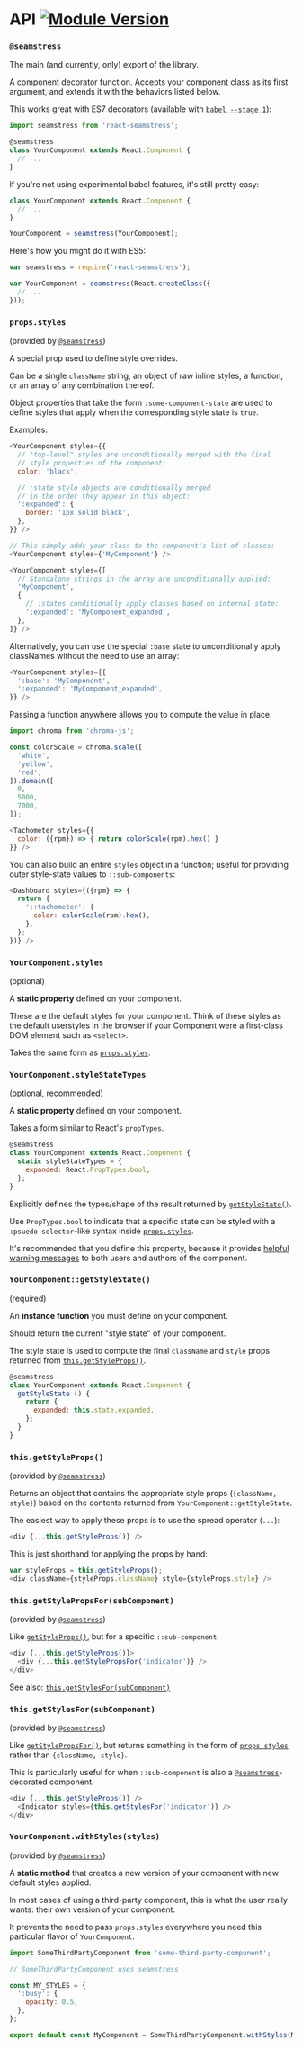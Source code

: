 # API [![Module Version](http://img.shields.io/npm/v/react-seamstress.svg)](https://www.npmjs.org/package/react-seamstress)

### `@seamstress`

The main (and currently, only) export of the library.

A component decorator function. Accepts your component class as its first argument, and extends it
with the behaviors listed below.

This works great with ES7 decorators (available with [`babel --stage 1`](https://babeljs.io/docs/usage/experimental/)):

```js
import seamstress from 'react-seamstress';

@seamstress
class YourComponent extends React.Component {
  // ...
}
```

If you're not using experimental babel features, it's still pretty easy:

```js
class YourComponent extends React.Component {
  // ...
}

YourComponent = seamstress(YourComponent);
```

Here's how you might do it with ES5:

```js
var seamstress = require('react-seamstress');

var YourComponent = seamstress(React.createClass({
  // ...
}));
```

### `props.styles`

(provided by [`@seamstress`](#seamstress))

A special prop used to define style overrides.

Can be a single `className` string, an object of raw inline styles, a function, or an array of any
combination thereof.

Object properties that take the form `:some-component-state` are used to define
styles that apply when the corresponding style state is `true`.

Examples:

```js
<YourComponent styles={{
  // "top-level" styles are unconditionally merged with the final
  // style properties of the component:
  color: 'black',

  // :state style objects are conditionally merged
  // in the order they appear in this object:
  ':expanded': {
    border: '1px solid black',
  },
}} />
```

```js
// This simply adds your class to the component's list of classes:
<YourComponent styles={'MyComponent'} />
```

```js
<YourComponent styles={[
  // Standalone strings in the array are unconditionally applied:
  'MyComponent',
  {
    // :states conditionally apply classes based on internal state:
    ':expanded': 'MyComponent_expanded',
  },
]} />
```

Alternatively, you can use the special `:base` state to unconditionally apply
classNames without the need to use an array:

```js
<YourComponent styles={{
  ':base': 'MyComponent',
  ':expanded': 'MyComponent_expanded',
}} />
```

Passing a function anywhere allows you to compute the value
in place.

```js
import chroma from 'chroma-js';

const colorScale = chroma.scale([
  'white',
  'yellow',
  'red',
]).domain([
  0,
  5000,
  7000,
]);

<Tachometer styles={{
  color: ({rpm}) => { return colorScale(rpm).hex() }
}} />
```

You can also build an entire `styles` object in a function; useful
for providing outer style-state values to `::sub-components`:

```js
<Dashboard styles={({rpm} => {
  return {
    '::tachometer': {
      color: colorScale(rpm).hex(),
    },
  };
})} />
```

### `YourComponent.styles`

(optional)

A **static property** defined on your component.

These are the default styles for your component. Think of these styles
as the default userstyles in the browser if your Component were a first-class
DOM element such as `<select>`.

Takes the same form as [`props.styles`](#propsstyles).

### `YourComponent.styleStateTypes`

(optional, recommended)

A **static property** defined on your component.

Takes a form similar to React's `propTypes`.

```js
@seamstress
class YourComponent extends React.Component {
  static styleStateTypes = {
    expanded: React.PropTypes.bool,
  };
}
```

Explicitly defines the types/shape of the result returned by [`getStyleState()`](#yourcomponentgetstylestate).

Use `PropTypes.bool` to indicate that a specific state can be styled with
a `:psuedo-selector`-like syntax inside [`props.styles`](#propsstyles).

It's recommended that you define this property, because it provides
[helpful warning messages](WHY.md#the-pit-of-success) to both users and authors
of the component.

### `YourComponent::getStyleState()`

(required)

An **instance function** you must define on your component.

Should return the current "style state" of your component.

The style state is used to compute the final `className` and `style`
props returned from [`this.getStyleProps()`](#thisgetstyles).

```js
@seamstress
class YourComponent extends React.Component {
  getStyleState () {
    return {
      expanded: this.state.expanded,
    };
  }
}
```

### `this.getStyleProps()`

(provided by [`@seamstress`](#seamstress))

Returns an object that contains the appropriate style props
(`{className, style}`) based on the contents returned from
`YourComponent::getStyleState`.

The easiest way to apply these props is to use the spread operator (`...`):

```js
<div {...this.getStyleProps()} />
```

This is just shorthand for applying the props by hand:

```js
var styleProps = this.getStyleProps();
<div className={styleProps.className} style={styleProps.style} />
```

### `this.getStylePropsFor(subComponent)`

(provided by [`@seamstress`](#seamstress))

Like [`getStyleProps()`](#thisgetstyles), but for a specific `::sub-component`.

```js
<div {...this.getStyleProps()}>
  <div {...this.getStylePropsFor('indicator')} />
</div>
```

See also: [`this.getStylesFor(subComponent)`](#thisgetstylepropsforsubcomponent)

### `this.getStylesFor(subComponent)`

(provided by [`@seamstress`](#seamstress))

Like [`getStylePropsFor()`](#thisgetstylepropsforsubcomponent), but returns something
in the form of [`props.styles`](#propsstyles) rather than `{className, style}`.

This is particularly useful for when `::sub-component` is also
a [`@seamstress`](#seamstress)-decorated component.

```js
<div {...this.getStyleProps()} />
  <Indicator styles={this.getStylesFor('indicator')} />
</div>
```

### `YourComponent.withStyles(styles)`

(provided by [`@seamstress`](#seamstress))

A **static method** that creates a new version of your component
with new default styles applied.

In most cases of using a third-party component, this is what
the user really wants: their own version of your component.

It prevents the need to pass `props.styles` everywhere you need this
particular flavor of `YourComponent`.

```js
import SomeThirdPartyComponent from 'some-third-party-component';

// SomeThirdPartyComponent uses seamstress

const MY_STYLES = {
  ':busy': {
    opacity: 0.5,
  },
};

export default const MyComponent = SomeThirdPartyComponent.withStyles(MY_STYLES);
```
